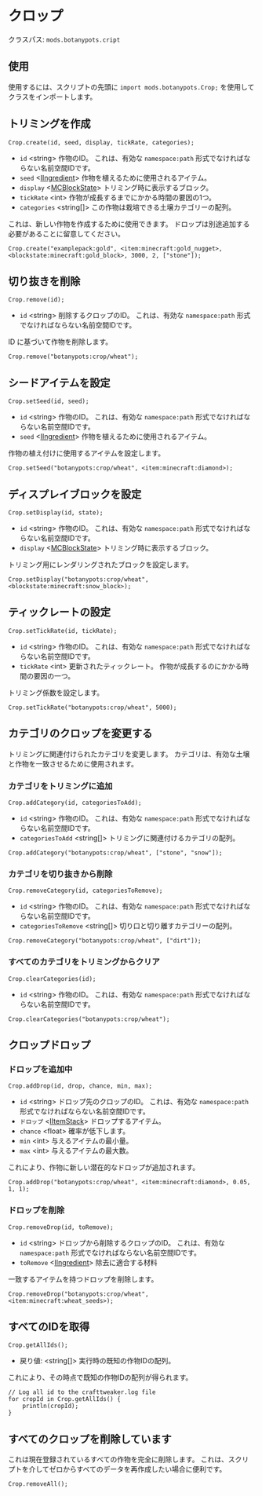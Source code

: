 # クロップ

クラスパス: `mods.botanypots.cript`

## 使用

使用するには、スクリプトの先頭に `import mods.botanypots.Crop;` を使用してクラスをインポートします。

## トリミングを作成

`Crop.create(id, seed, display, tickRate, categories);`

- `id` &lt;string> 作物のID。 これは、有効な `namespace:path` 形式でなければならない名前空間IDです。
- `seed` <[IIngredient](/vanilla/api/items/IIngredient)> 作物を植えるために使用されるアイテム。
- `display` <[MCBlockState](/vanilla/api/blocks/MCBlockState)> トリミング時に表示するブロック。
- `tickRate` &lt;int> 作物が成長するまでにかかる時間の要因の1つ。
- `categories` &lt;string[]> この作物は栽培できる土壌カテゴリーの配列。

これは、新しい作物を作成するために使用できます。 ドロップは別途追加する必要があることに留意してください。

```zenscript
Crop.create("examplepack:gold", <item:minecraft:gold_nugget>, <blockstate:minecraft:gold_block>, 3000, 2, ["stone"]);
```

## 切り抜きを削除

`Crop.remove(id);`

- `id` &lt;string> 削除するクロップのID。 これは、有効な `namespace:path` 形式でなければならない名前空間IDです。

ID に基づいて作物を削除します。

```zenscript
Crop.remove("botanypots:crop/wheat");
```

## シードアイテムを設定

`Crop.setSeed(id, seed);`

- `id` &lt;string> 作物のID。 これは、有効な `namespace:path` 形式でなければならない名前空間IDです。
- `seed` <[IIngredient](/vanilla/api/items/IIngredient)> 作物を植えるために使用されるアイテム。

作物の植え付けに使用するアイテムを設定します。

```zenscript
Crop.setSeed("botanypots:crop/wheat", <item:minecraft:diamond>);
```

## ディスプレイブロックを設定

`Crop.setDisplay(id, state);`

- `id` &lt;string> 作物のID。 これは、有効な `namespace:path` 形式でなければならない名前空間IDです。
- `display` <[MCBlockState](/vanilla/api/blocks/MCBlockState)> トリミング時に表示するブロック。

トリミング用にレンダリングされたブロックを設定します。

```zenscript
Crop.setDisplay("botanypots:crop/wheat", <blockstate:minecraft:snow_block>);
```

## ティックレートの設定

`Crop.setTickRate(id, tickRate);`

- `id` &lt;string> 作物のID。 これは、有効な `namespace:path` 形式でなければならない名前空間IDです。
- `tickRate` &lt;int> 更新されたティックレート。 作物が成長するのにかかる時間の要因の一つ。

トリミング係数を設定します。

```zenscript
Crop.setTickRate("botanypots:crop/wheat", 5000);
```

## カテゴリのクロップを変更する

トリミングに関連付けられたカテゴリを変更します。 カテゴリは、有効な土壌と作物を一致させるために使用されます。

### カテゴリをトリミングに追加

`Crop.addCategory(id, categoriesToAdd);`

- `id` &lt;string> 作物のID。 これは、有効な `namespace:path` 形式でなければならない名前空間IDです。
- `categoriesToAdd` &lt;string[]> トリミングに関連付けるカテゴリの配列。

```zenscript
Crop.addCategory("botanypots:crop/wheat", ["stone", "snow"]);
```

### カテゴリを切り抜きから削除

`Crop.removeCategory(id, categoriesToRemove);`

- `id` &lt;string> 作物のID。 これは、有効な `namespace:path` 形式でなければならない名前空間IDです。
- `categoriesToRemove` &lt;string[]> 切り口と切り離すカテゴリーの配列。

```zenscript
Crop.removeCategory("botanypots:crop/wheat", ["dirt"]);
```

### すべてのカテゴリをトリミングからクリア

`Crop.clearCategories(id);`

- `id` &lt;string> 作物のID。 これは、有効な `namespace:path` 形式でなければならない名前空間IDです。

```zenscript
Crop.clearCategories("botanypots:crop/wheat");
```

## クロップドロップ

### ドロップを追加中

`Crop.addDrop(id, drop, chance, min, max);`

- `id` &lt;string> ドロップ先のクロップのID。 これは、有効な `namespace:path` 形式でなければならない名前空間IDです。
- `ドロップ` <[IItemStack](/vanilla/api/items/IItemStack)> ドロップするアイテム。
- `chance` &lt;float> 確率が低下します。
- `min` &lt;int> 与えるアイテムの最小量。
- `max` &lt;int> 与えるアイテムの最大数。

これにより、作物に新しい潜在的なドロップが追加されます。

```zenscript
Crop.addDrop("botanypots:crop/wheat", <item:minecraft:diamond>, 0.05, 1, 1);
```

### ドロップを削除

`Crop.removeDrop(id, toRemove);`

- `id` &lt;string> ドロップから削除するクロップのID。 これは、有効な `namespace:path` 形式でなければならない名前空間IDです。
- `toRemove` <[IIngredient](/vanilla/api/items/IIngredient)> 除去に適合する材料

一致するアイテムを持つドロップを削除します。

```zenscript
Crop.removeDrop("botanypots:crop/wheat", <item:minecraft:wheat_seeds>);
```

## すべてのIDを取得

`Crop.getAllIds();`

- 戻り値: &lt;string[]> 実行時の既知の作物IDの配列。

これにより、その時点で既知の作物IDの配列が得られます。

```zenscript
// Log all id to the crafttweaker.log file
for cropId in Crop.getAllIds() {
    println(cropId);
}
```

## すべてのクロップを削除しています

これは現在登録されているすべての作物を完全に削除します。 これは、スクリプトを介してゼロからすべてのデータを再作成したい場合に便利です。

```zenscript
Crop.removeAll();
```
